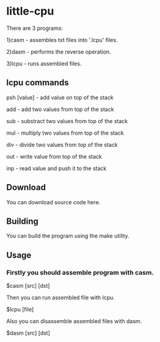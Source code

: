 # little-cpu

There are 3 programs:

1)casm - assembles txt files into '.lcpu' files.

2)dasm - performs the reverse operation.

3)lcpu - runs assembled files.

## lcpu commands

psh [value] - add value on top of the stack

add - add two values from top of the stack

sub - substract two values from top of the stack

mul - multiply two values from top of the stack

div - divide two values from top of the stack

out - write value from top of the stack

inp - read value and push it to the stack

## Download 

You can download source code here.

## Building 

You can build the program using the make utility.

## Usage

### Firstly you should assemble program with casm.

$casm [src] [dst]

Then you can run assembled file with lcpu.

$lcpu [file]

Also you can disassemble assembled files with dasm.

$dasm [src] [dst]